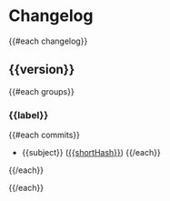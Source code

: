 # Changelog

{{#each changelog}}
## {{version}}

{{#each groups}}
### {{label}}

{{#each commits}}
- {{subject}} ([{{shortHash}}]({{urlHash}}))
{{/each}}

{{/each}}

{{/each}}
